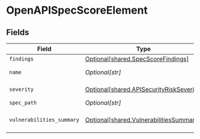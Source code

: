 # OpenAPISpecScoreElement


## Fields

| Field                                                                                          | Type                                                                                           | Required                                                                                       | Description                                                                                    |
| ---------------------------------------------------------------------------------------------- | ---------------------------------------------------------------------------------------------- | ---------------------------------------------------------------------------------------------- | ---------------------------------------------------------------------------------------------- |
| `findings`                                                                                     | [Optional[shared.SpecScoreFindings]](undefined/models/shared/specscorefindings.md)             | :heavy_minus_sign:                                                                             | N/A                                                                                            |
| `name`                                                                                         | *Optional[str]*                                                                                | :heavy_minus_sign:                                                                             | Name of the Object                                                                             |
| `severity`                                                                                     | [Optional[shared.APISecurityRiskSeverity]](undefined/models/shared/apisecurityriskseverity.md) | :heavy_minus_sign:                                                                             | An `enum`eration.                                                                              |
| `spec_path`                                                                                    | *Optional[str]*                                                                                | :heavy_minus_sign:                                                                             | N/A                                                                                            |
| `vulnerabilities_summary`                                                                      | [Optional[shared.VulnerabilitiesSummary]](undefined/models/shared/vulnerabilitiessummary.md)   | :heavy_minus_sign:                                                                             | Vulnerabilities summary by severity                                                            |